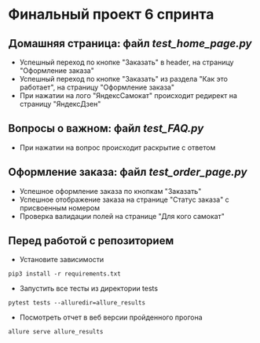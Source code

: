 # Финальный проект 6 спринта

## Домашняя страница: файл ***test_home_page.py***
* Успешный переход по кнопке "Заказать" в header, на страницу "Оформление заказа"
* Успешный переход по кнопке "Заказать" из раздела "Как это работает", на страницу "Оформление заказа"
* При нажатии на лого "ЯндексСамокат" происходит редирект на страницу "ЯндексДзен"


## Вопросы о важном: файл ***test_FAQ.py***
* При нажатии на вопрос происходит раскрытие с ответом 


## Оформление заказа: файл ***test_order_page.py***
* Успешное оформление заказа по кнопкам "Заказать"
* Успешное отображение заказа на странице "Статус заказа" с присвоенным номером
* Проверка валидации полей на странице "Для кого самокат"

## Перед работой с репозиторием
* Установите зависимости
``` shell
pip3 install -r requirements.txt
```
* Запустить все тесты из директории tests
```shell
pytest tests --alluredir=allure_results
```
* Посмотреть отчет в веб версии пройденного прогона
``` shell
allure serve allure_results
```
